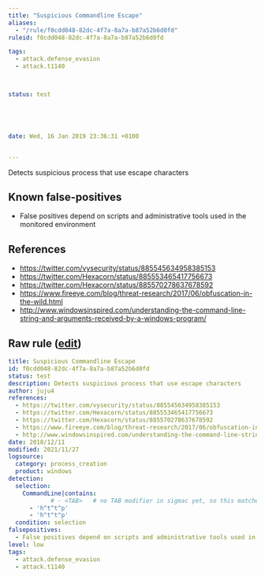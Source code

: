 ```yaml
---
title: "Suspicious Commandline Escape"
aliases:
  - "/rule/f0cdd048-82dc-4f7a-8a7a-b87a52b6d0fd"
ruleid: f0cdd048-82dc-4f7a-8a7a-b87a52b6d0fd

tags:
  - attack.defense_evasion
  - attack.t1140



status: test





date: Wed, 16 Jan 2019 23:36:31 +0100


---
```


Detects suspicious process that use escape characters

<!--more-->


## Known false-positives

* False positives depend on scripts and administrative tools used in the monitored environment



## References

* https://twitter.com/vysecurity/status/885545634958385153
* https://twitter.com/Hexacorn/status/885553465417756673
* https://twitter.com/Hexacorn/status/885570278637678592
* https://www.fireeye.com/blog/threat-research/2017/06/obfuscation-in-the-wild.html
* http://www.windowsinspired.com/understanding-the-command-line-string-and-arguments-received-by-a-windows-program/


## Raw rule ([edit](https://github.com/SigmaHQ/sigma/edit/master/rules/windows/process_creation/proc_creation_win_susp_cli_escape.yml))
```yaml
title: Suspicious Commandline Escape
id: f0cdd048-82dc-4f7a-8a7a-b87a52b6d0fd
status: test
description: Detects suspicious process that use escape characters
author: juju4
references:
  - https://twitter.com/vysecurity/status/885545634958385153
  - https://twitter.com/Hexacorn/status/885553465417756673
  - https://twitter.com/Hexacorn/status/885570278637678592
  - https://www.fireeye.com/blog/threat-research/2017/06/obfuscation-in-the-wild.html
  - http://www.windowsinspired.com/understanding-the-command-line-string-and-arguments-received-by-a-windows-program/
date: 2018/12/11
modified: 2021/11/27
logsource:
  category: process_creation
  product: windows
detection:
  selection:
    CommandLine|contains:
            # - <TAB>   # no TAB modifier in sigmac yet, so this matches <TAB> (or TAB in elasticsearch backends without DSL queries)
      - 'h^t^t^p'
      - 'h"t"t"p'
  condition: selection
falsepositives:
  - False positives depend on scripts and administrative tools used in the monitored environment
level: low
tags:
  - attack.defense_evasion
  - attack.t1140

```
